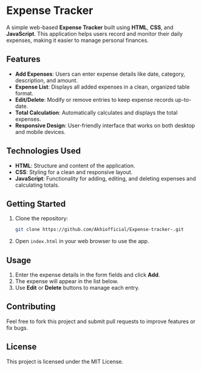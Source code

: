 # Expense Tracker

A simple web-based **Expense Tracker** built using **HTML**, **CSS**, and **JavaScript**. This application helps users record and monitor their daily expenses, making it easier to manage personal finances.

## Features
- **Add Expenses**: Users can enter expense details like date, category, description, and amount.
- **Expense List**: Displays all added expenses in a clean, organized table format.
- **Edit/Delete**: Modify or remove entries to keep expense records up-to-date.
- **Total Calculation**: Automatically calculates and displays the total expenses.
- **Responsive Design**: User-friendly interface that works on both desktop and mobile devices.

## Technologies Used
- **HTML**: Structure and content of the application.
- **CSS**: Styling for a clean and responsive layout.
- **JavaScript**: Functionality for adding, editing, and deleting expenses and calculating totals.

## Getting Started
1. Clone the repository:
   ```bash
   git clone https://github.com/Akhiofficial/Expense-tracker-.git
   ```
2. Open `index.html` in your web browser to use the app.

## Usage
1. Enter the expense details in the form fields and click **Add**.
2. The expense will appear in the list below.
3. Use **Edit** or **Delete** buttons to manage each entry.

## Contributing
Feel free to fork this project and submit pull requests to improve features or fix bugs.

## License
This project is licensed under the MIT License.
